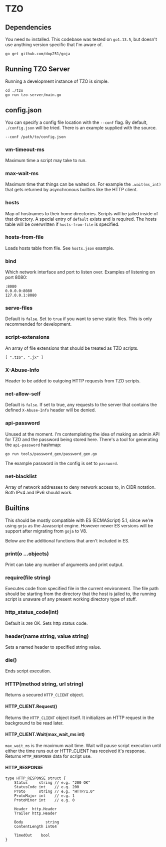 # TZO

## Dependencies
You need `Go` installed. This codebase was tested on `go1.13.5`, but doesn't use anything version specific that I'm aware of. 
```
go get github.com/dop251/goja
```

## Running TZO Server
Running a development instance of TZO is simple.
```
cd ./tzo
go run tzo-server/main.go
```

## config.json
You can specify a config file location with the `--conf` flag. By default, `./config.json` will be tried. There is an example supplied with the source.
```
--conf /path/to/config.json
```

### vm-timeout-ms
Maximum time a script may take to run.

### max-wait-ms
Maximum time that things can be waited on. For example the `.wait(ms_int)` that gets returned by asynchronous builtins like the HTTP client.

### hosts
Map of hostnames to their home directories. Scripts will be jailed inside of that directory. A special entry of `default` exists and is required.
The hosts table will be overwritten if `hosts-from-file` is specified.

### hosts-from-file
Loads hosts table from file. See `hosts.json` example.

### bind
Which network interface and port to listen over. Examples of listening on port 8080:
```
:8080
0.0.0.0:8080
127.0.0.1:8080
```

### serve-files
Default is `false`. Set to `true` if you want to serve static files. This is only recommended for development.

### script-extensions
An array of file extensions that should be treated as TZO scripts.
```
[ ".tzo", ".jx" ]
```

### X-Abuse-Info
Header to be added to outgoing HTTP requests from TZO scripts.

### net-allow-self
Default is `false`. If set to true, any requests to the server that contains the defined `X-Abuse-Info` header will be denied.

### api-password
Unused at the moment. I'm contemplating the idea of making an admin API for TZO and the password being stored here.
There's a tool for generating the `api-password` hashmap:
```
go run tools/password_gen/password_gen.go
```
The example password in the config is set to `password`.

### net-blacklist
Array of network addresses to deny network access to, in CIDR notation. Both IPv4 and IPv6 should work.


## Builtins
This should be mostly compatible with ES (ECMAScript) 5.1, since we're using `goja` as the Javascript engine. However newer ES versions will be support after migrating from `goja` to V8.

Below are the additional functions that aren't included in ES.

### print(o ...objects)
Print can take any number of arguments and print output.

### require(file string)
Executes code from specified file in the current environment.
The file path should be starting from the directory that the host is jailed to, the running script is unaware of any present working directory type of stuff.

### http_status_code(int)
Default is `200` OK. Sets http status code.

### header(name string, value string)
Sets a named header to specified string value.

### die()
Ends script execution.

### HTTP(method string, url string)
Returns a secured `HTTP_CLIENT` object.

#### HTTP_CLIENT.Request()
Returns the `HTTP_CLIENT` object itself. It initializes an HTTP request in the background to be read later.

#### HTTP_CLIENT.Wait(max_wait_ms int)
`max_wait_ms` is the maximum wait time.
Wait will pause script execution until either the time runs out or HTTP_CLIENT has received it's response.
Returns `HTTP_RESPONSE` data for script use.

#### HTTP_RESPONSE
```
type HTTP_RESPONSE struct {
	Status     string // e.g. "200 OK"
	StatusCode int    // e.g. 200
	Proto      string // e.g. "HTTP/1.0"
	ProtoMajor int    // e.g. 1
	ProtoMinor int    // e.g. 0

	Header  http.Header
	Trailer http.Header

	Body          string
	ContentLength int64

    TimedOut    bool
}
```